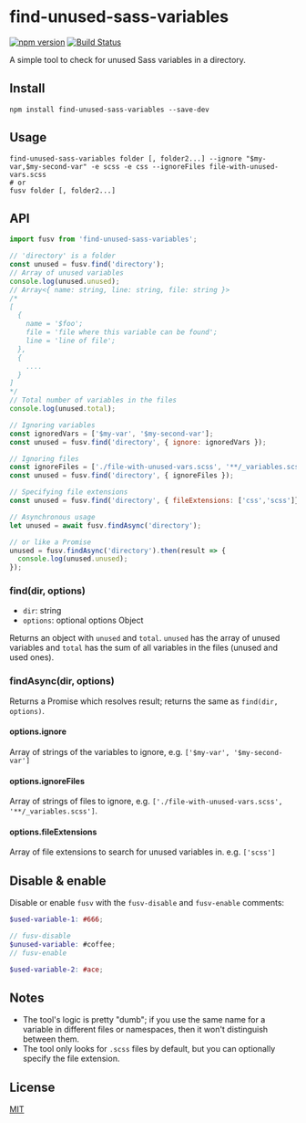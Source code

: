 # find-unused-sass-variables

[![npm version](https://img.shields.io/npm/v/find-unused-sass-variables?logo=npm&logoColor=fff)](https://www.npmjs.com/package/find-unused-sass-variables)
[![Build Status](https://img.shields.io/github/actions/workflow/status/XhmikosR/find-unused-sass-variables/test.yml?branch=main&label=CI&logo=github)](https://github.com/XhmikosR/find-unused-sass-variables/actions/workflows/test.yml?query=branch%3Amain)

A simple tool to check for unused Sass variables in a directory.

## Install

```shell
npm install find-unused-sass-variables --save-dev
```

## Usage

```shell
find-unused-sass-variables folder [, folder2...] --ignore "$my-var,$my-second-var" -e scss -e css --ignoreFiles file-with-unused-vars.scss
# or
fusv folder [, folder2...]
```

## API

```js
import fusv from 'find-unused-sass-variables';

// 'directory' is a folder
const unused = fusv.find('directory');
// Array of unused variables
console.log(unused.unused);
// Array<{ name: string, line: string, file: string }>
/*
[
  {
    name = '$foo';
    file = 'file where this variable can be found';
    line = 'line of file';
  },
  {
    ....
  }
]
*/
// Total number of variables in the files
console.log(unused.total);
```

```js
// Ignoring variables
const ignoredVars = ['$my-var', '$my-second-var'];
const unused = fusv.find('directory', { ignore: ignoredVars });
```

```js
// Ignoring files
const ignoreFiles = ['./file-with-unused-vars.scss', '**/_variables.scss'];
const unused = fusv.find('directory', { ignoreFiles });
```

```js
// Specifying file extensions
const unused = fusv.find('directory', { fileExtensions: ['css','scss']});
```

```js
// Asynchronous usage
let unused = await fusv.findAsync('directory');

// or like a Promise
unused = fusv.findAsync('directory').then(result => {
  console.log(unused.unused);
});
```

### find(dir, options)

* `dir`: string
* `options`: optional options Object

Returns an object with `unused` and `total`. `unused` has the array of unused variables and `total` has the sum of all variables in the files (unused and used ones).

### findAsync(dir, options)

Returns a Promise which resolves result; returns the same as `find(dir, options)`.

#### options.ignore

Array of strings of the variables to ignore, e.g. `['$my-var', '$my-second-var']`

#### options.ignoreFiles

Array of strings of files to ignore, e.g. `['./file-with-unused-vars.scss', '**/_variables.scss']`.

#### options.fileExtensions

Array of file extensions to search for unused variables in. e.g. `['scss']`

## Disable & enable

Disable or enable `fusv` with the `fusv-disable` and `fusv-enable` comments:

```scss
$used-variable-1: #666;

// fusv-disable
$unused-variable: #coffee;
// fusv-enable

$used-variable-2: #ace;
```

## Notes

* The tool's logic is pretty "dumb"; if you use the same name for a variable in different files or namespaces,
  then it won't distinguish between them.
* The tool only looks for `.scss` files by default, but you can optionally specify the file extension.

## License

[MIT](LICENSE)
